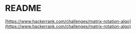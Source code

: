 # README

[https://www.hackerrank.com/challenges/matrix-rotation-algo](https://www.hackerrank.com/challenges/matrix-rotation-algo)
